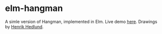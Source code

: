 # elm-hangman
A simle version of Hangman, implemented in Elm. Live demo [here](https://runarfu.github.io/elm-hangman/). Drawings by [Henrik Hedlund](https://github.com/hedlund).
